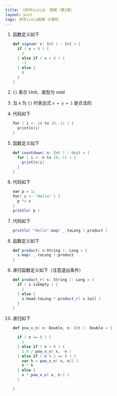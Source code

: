```yaml
---
title: 《快学scala》 题解（第2章）
layout: post
tags: 快学scala题解 计算机
---
```


1. 函数定义如下

   ```scala
   def signum( v: Int ) : Int = {
	 if ( v > 0 ) {
	   1
	 } else if ( v < 0 ) {
	   -1
	 } else {
	   0
	 }
   }
   ```

2. `{}` 表示 Unit，类型为 void

3. 当 x 为 `{}` 时表达式 `x = y = 1` 是合法的

4. 代码如下
   
   ```scala
   for ( i <- 10 to (0,-1) ) {
     println(i)
   }
   ```

5. 函数定义如下

   ```scala
   def countdown( n: Int ) : Unit = {
     for ( i <- n to (0,-1) ) {
       println(i)
     }
   }
   ```

6. 代码如下

   ```scala
   var p = 1L
   for( c <- "Hello" ) {
	 p *= c
   }
   println( p )
   ```

7. 代码如下
   
   ```scala
   println( "Hello".map( _.toLong ).product )
   ```

8. 函数定义如下

   ```scala
   def product( s:String ): Long = {
     s.map( _.toLong ).product
   }
   ```

9. 递归函数定义如下（注意退出条件）

   ```scala
   def product_r( s: String ): Long = {
     if ( s.isEmpty ) {
       1
     } else {
       s.head.toLong * product_r( s.tail )
     }
   }
   ```

10. 递归如下

    ```scala
	def pow_x_n( x: Double, n: Int ): Double = {

	  if ( n == 0 ) { 
		1
	  } else if ( n < 0 ) {
		1.0 / pow_x_n( x, -n )
	  } else if ( n % 2 == 0 ) {
		var h = pow_x_n( x, n/2 )
		h * h
	  } else { 
		x * pow_x_n( x, n-1 )
	  }

	}
	```

